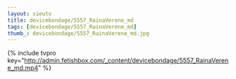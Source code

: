 ```yaml
--- 
layout: sieutv
title: devicebondage/5557_RainaVerene_md
tags: [devicebondage/5557_RainaVerene_md]
thumb_: devicebondage/5557_RainaVerene_md.jpg
---
```

{% include tvpro key="http://admin.fetishbox.com/_content/devicebondage/5557_RainaVerene_md.mp4" %} 
